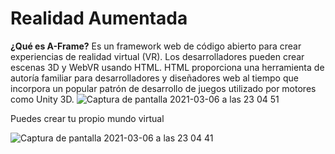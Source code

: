 <h1>Realidad Aumentada</h1>

<b>¿Qué es A-Frame?</b> Es un framework web de código abierto para crear experiencias de realidad virtual (VR). Los desarrolladores pueden crear escenas 3D y WebVR usando HTML. HTML proporciona una herramienta de autoría familiar para desarrolladores y diseñadores web al tiempo que incorpora un popular patrón de desarrollo de juegos utilizado por motores como Unity 3D.
![Captura de pantalla 2021-03-06 a las 23 04 51](https://user-images.githubusercontent.com/65786438/110222140-694ec780-7ed0-11eb-9f1f-fbf432228bc5.png)





Puedes crear tu propio mundo virtual

![Captura de pantalla 2021-03-06 a las 23 04 41](https://user-images.githubusercontent.com/65786438/110222138-65bb4080-7ed0-11eb-9d40-5867a06a3483.png)



